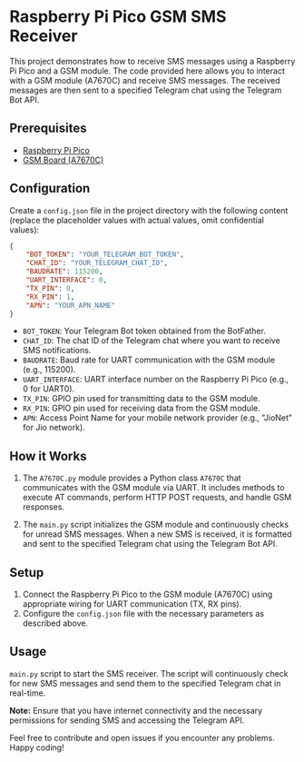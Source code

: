 # Raspberry Pi Pico GSM SMS Receiver

This project demonstrates how to receive SMS messages using a Raspberry Pi Pico and a GSM module. The code provided here allows you to interact with a GSM module (A7670C) and receive SMS messages. The received messages are then sent to a specified Telegram chat using the Telegram Bot API.

## Prerequisites
- [Raspberry Pi Pico](https://www.raspberrypi.com/products/raspberry-pi-pico/)
- [GSM Board (A7670C)](https://www.graylogix.in/product/sim-a7670c-4g-lte-ttl-modem)

## Configuration
Create a `config.json` file in the project directory with the following content (replace the placeholder values with actual values, omit confidential values):

```json
{
	"BOT_TOKEN": "YOUR_TELEGRAM_BOT_TOKEN",
	"CHAT_ID": "YOUR_TELEGRAM_CHAT_ID",
	"BAUDRATE": 115200,
	"UART_INTERFACE": 0,
	"TX_PIN": 0,
	"RX_PIN": 1,
	"APN": "YOUR_APN_NAME"
}
```

- `BOT_TOKEN`: Your Telegram Bot token obtained from the BotFather.
- `CHAT_ID`: The chat ID of the Telegram chat where you want to receive SMS notifications.
- `BAUDRATE`: Baud rate for UART communication with the GSM module (e.g., 115200).
- `UART_INTERFACE`: UART interface number on the Raspberry Pi Pico (e.g., 0 for UART0).
- `TX_PIN`: GPIO pin used for transmitting data to the GSM module.
- `RX_PIN`: GPIO pin used for receiving data from the GSM module.
- `APN`: Access Point Name for your mobile network provider (e.g., "JioNet" for Jio network).

## How it Works
1. The `A7670C.py` module provides a Python class `A7670C` that communicates with the GSM module via UART. It includes methods to execute AT commands, perform HTTP POST requests, and handle GSM responses.

2. The `main.py` script initializes the GSM module and continuously checks for unread SMS messages. When a new SMS is received, it is formatted and sent to the specified Telegram chat using the Telegram Bot API.

## Setup
1. Connect the Raspberry Pi Pico to the GSM module (A7670C) using appropriate wiring for UART communication (TX, RX pins).
2. Configure the `config.json` file with the necessary parameters as described above.

## Usage
`main.py` script to start the SMS receiver. The script will continuously check for new SMS messages and send them to the specified Telegram chat in real-time.

**Note:** Ensure that you have internet connectivity and the necessary permissions for sending SMS and accessing the Telegram API.

Feel free to contribute and open issues if you encounter any problems. Happy coding!
